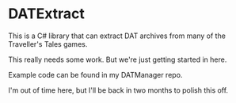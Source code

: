 # DATExtract

This is a C# library that can extract DAT archives from many of the Traveller's Tales games.

This really needs some work. But we're just getting started in here.

Example code can be found in my DATManager repo.

I'm out of time here, but I'll be back in two months to polish this off.
